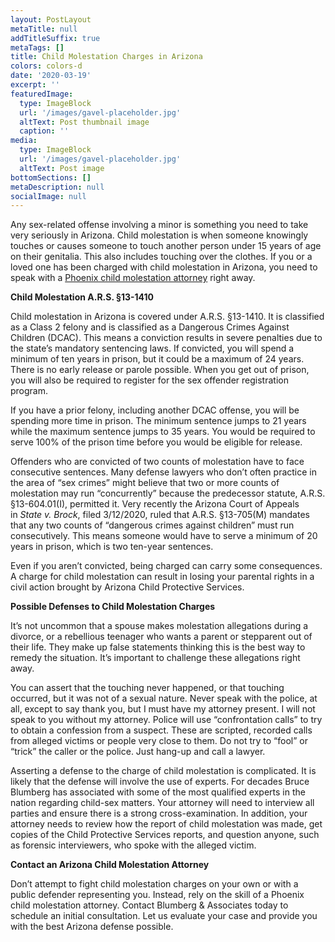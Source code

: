 ```yaml
---
layout: PostLayout
metaTitle: null
addTitleSuffix: true
metaTags: []
title: Child Molestation Charges in Arizona
colors: colors-d
date: '2020-03-19'
excerpt: ''
featuredImage:
  type: ImageBlock
  url: '/images/gavel-placeholder.jpg'
  altText: Post thumbnail image
  caption: ''
media:
  type: ImageBlock
  url: '/images/gavel-placeholder.jpg'
  altText: Post image
bottomSections: []
metaDescription: null
socialImage: null
---
```


Any sex-related offense involving a minor is something you need to take very seriously in Arizona. Child molestation is when someone knowingly touches or causes someone to touch another person under 15 years of age on their genitalia. This also includes touching over the clothes. If you or a loved one has been charged with child molestation in Arizona, you need to speak with a [Phoenix child molestation attorney](https://www.azblumberglaw.com/phoenix-criminal-attorney/child-molestation/) right away.

**Child Molestation A.R.S. §13-1410**

Child molestation in Arizona is covered under A.R.S. §13-1410. It is classified as a Class 2 felony and is classified as a Dangerous Crimes Against Children (DCAC). This means a conviction results in severe penalties due to the state’s mandatory sentencing laws. If convicted, you will spend a minimum of ten years in prison, but it could be a maximum of 24 years. There is no early release or parole possible. When you get out of prison, you will also be required to register for the sex offender registration program.

If you have a prior felony, including another DCAC offense, you will be spending more time in prison. The minimum sentence jumps to 21 years while the maximum sentence jumps to 35 years. You would be required to serve 100% of the prison time before you would be eligible for release.

Offenders who are convicted of two counts of molestation have to face consecutive sentences. Many defense lawyers who don’t often practice in the area of “sex crimes” might believe that two or more counts of molestation may run “concurrently” because the predecessor statute, A.R.S. §13-604.01(I), permitted it. Very recently the Arizona Court of Appeals in *State v. Brock*, filed 3/12/2020, ruled that A.R.S. §13-705(M) mandates that any two counts of “dangerous crimes against children” must run consecutively. This means someone would have to serve a minimum of 20 years in prison, which is two ten-year sentences.

Even if you aren’t convicted, being charged can carry some consequences. A charge for child molestation can result in losing your parental rights in a civil action brought by Arizona Child Protective Services.

**Possible Defenses to Child Molestation Charges**

It’s not uncommon that a spouse makes molestation allegations during a divorce, or a rebellious teenager who wants a parent or stepparent out of their life. They make up false statements thinking this is the best way to remedy the situation. It’s important to challenge these allegations right away.

You can assert that the touching never happened, or that touching occurred, but it was not of a sexual nature. Never speak with the police, at all, except to say thank you, but I must have my attorney present. I will not speak to you without my attorney. Police will use “confrontation calls” to try to obtain a confession from a suspect. These are scripted, recorded calls from alleged victims or people very close to them. Do not try to “fool” or “trick” the caller or the police. Just hang-up and call a lawyer.

Asserting a defense to the charge of child molestation is complicated. It is likely that the defense will involve the use of experts. For decades Bruce Blumberg has associated with some of the most qualified experts in the nation regarding child-sex matters. Your attorney will need to interview all parties and ensure there is a strong cross-examination. In addition, your attorney needs to review how the report of child molestation was made, get copies of the Child Protective Services reports, and question anyone, such as forensic interviewers, who spoke with the alleged victim.

**Contact an Arizona Child Molestation Attorney**

Don’t attempt to fight child molestation charges on your own or with a public defender representing you. Instead, rely on the skill of a Phoenix child molestation attorney. Contact Blumberg & Associates today to schedule an initial consultation. Let us evaluate your case and provide you with the best Arizona defense possible.
